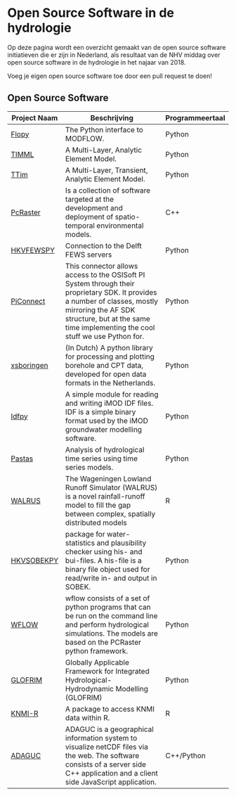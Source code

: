 Open Source Software in de hydrologie
=====================================

Op deze pagina wordt een overzicht gemaakt van de open source software initiatieven die er zijn in Nederland, als resultaat van de NHV middag over open source software in de hydrologie in het najaar van 2018.

Voeg je eigen open source software toe door een pull request te doen!


Open Source Software
------------------
| Project Naam | Beschrijving | Programmeertaal
| ------- | ------ | ------|
| [Flopy](https://github.com/modflowpy/flopy) | The Python interface to MODFLOW. | Python |
| [TIMML](https://github.com/mbakker7/timml) |  A Multi-Layer, Analytic Element Model. | Python |
| [TTim](https://github.com/mbakker7/ttim) | A Multi-Layer, Transient, Analytic Element Model. | Python |
| [PcRaster](http://pcraster.geo.uu.nl/) | Is a collection of software targeted at the development and deployment of spatio-temporal environmental models. | C++ |
| [HKVFEWSPY](https://github.com/HKV-products-services/hkvfewspy) | Connection to the Delft FEWS servers | Python |
| [PiConnect](https://github.com/Hugovdberg/PIconnect) | This connector allows access to the OSISoft PI System through their proprietary SDK. It provides a number of classes, mostly mirroring the AF SDK structure, but at the same time implementing the cool stuff we use Python for. | Python |
| [xsboringen](https://github.com/tomvansteijn/xsboringen) | (In Dutch) A python library for processing and plotting borehole and CPT data, developed for open data formats in the Netherlands. | Python |
| [Idfpy](https://github.com/tomvansteijn/idfpy) | A simple module for reading and writing iMOD IDF files. IDF is a simple binary format used by the iMOD groundwater modelling software. | Python |
| [Pastas](https://github.com/pastas/pastas) | Analysis of hydrological time series using time series models. | Python |
|[WALRUS](https://github.com/ClaudiaBrauer/WALRUS)| The Wageningen Lowland Runoff Simulator (WALRUS) is a novel rainfall-runoff model to fill the gap between complex, spatially distributed models  | R |
|[HKVSOBEKPY](https://github.com/HKV-products-services/hkvsobekpy) | package for water-statistics and plausibility checker using his- and bui-files. A his-file is a binary file object used for read/write in- and output in SOBEK. | Python |
| [WFLOW](https://github.com/openstreams/wflow) | wflow consists of a set of python programs that can be run on the command line and perform hydrological simulations. The models are based on the PCRaster python framework. | Python |
| [GLOFRIM](https://github.com/openearth/glofrim) | Globally Applicable Framework for Integrated Hydrological-Hydrodynamic Modelling (GLOFRIM) | Python |
| [KNMI-R](https://github.com/KNMI/knmiR) | A package to access KNMI data within R. | R |
| [ADAGUC](https://github.com/KNMI/adaguc-server) | ADAGUC is a geographical information system to visualize netCDF files via the web. The software consists of a server side C++ application and a client side JavaScript application. | C++/Python |
